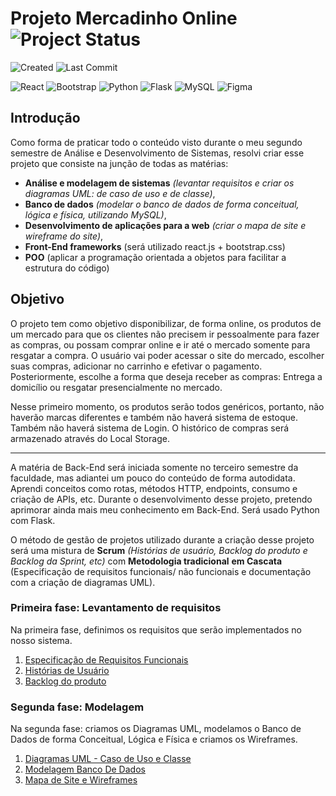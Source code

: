 # Projeto Mercadinho Online ![Project Status](https://img.shields.io/badge/status-em%20desenvolvimento-yellow)

![Created](https://img.shields.io/badge/criado_em-maio_2025-blue)
![Last Commit](https://img.shields.io/github/last-commit/pomptrash/projeto-mercadinho-online)

![React](https://img.shields.io/badge/React-20232a?logo=react&logoColor=61dafb) 
![Bootstrap](https://img.shields.io/badge/Bootstrap-563d7c?logo=bootstrap&logoColor=white) 
![Python](https://img.shields.io/badge/Python-3776AB?logo=python&logoColor=white) 
![Flask](https://img.shields.io/badge/Flask-000000?logo=flask&logoColor=white)
![MySQL](https://img.shields.io/badge/MySQL-00000F?logo=mysql&logoColor=white)
![Figma](https://img.shields.io/badge/Figma-F24E1E?logo=figma&logoColor=white)



## Introdução

Como forma de praticar todo o conteúdo visto durante o meu segundo semestre de Análise e Desenvolvimento de Sistemas, resolvi criar esse projeto que consiste na junção de todas as matérias: 

- **Análise e modelagem de sistemas** *(levantar requisitos e criar os diagramas UML: de caso de uso e de classe)*,
- **Banco de dados** *(modelar o banco de dados de forma conceitual, lógica e física, utilizando MySQL)*,
- **Desenvolvimento de aplicações para a web** *(criar o mapa de site e wireframe do site)*,
- **Front-End frameworks** (será utilizado react.js + bootstrap.css)
- **POO** (aplicar a programação orientada a objetos para facilitar a estrutura do código)

## Objetivo

O projeto tem como objetivo disponibilizar, de forma online, os produtos de um mercado para que os clientes não precisem ir pessoalmente para fazer as compras, ou possam comprar online e ir até o mercado somente para resgatar a compra. O usuário vai poder acessar o site do mercado, escolher suas compras, adicionar no carrinho e efetivar o pagamento. Posteriormente, escolhe a forma que deseja receber as compras: Entrega a domicílio ou resgatar presencialmente no mercado. 

Nesse primeiro momento, os produtos serão todos genéricos, portanto, não haverão marcas diferentes e também não haverá sistema de estoque. Também não haverá sistema de Login. O histórico de compras será armazenado através do Local Storage.

---

A matéria de Back-End será iniciada somente no terceiro semestre da faculdade, mas adiantei um pouco do conteúdo de forma autodidata. Aprendi conceitos como rotas, métodos HTTP, endpoints, consumo e criação de APIs, etc. Durante o desenvolvimento desse projeto, pretendo aprimorar ainda mais meu conhecimento em Back-End. Será usado Python com Flask.

O método de gestão de projetos utilizado durante a criação desse projeto será uma mistura de **Scrum** *(Histórias de usuário, Backlog do produto e Backlog da Sprint, etc)* com **Metodologia tradicional** **em Cascata** (Especificação de requisitos funcionais/ não funcionais e documentação com a criação de diagramas UML). 

### Primeira fase: Levantamento de requisitos
Na primeira fase, definimos os requisitos que serão implementados no nosso sistema.

1. [Especificação de Requisitos Funcionais](docs/Requisitos/EspecificaçãoDeRequisitosFuncionais.md "Especificação de Requisitos Funcionais")
2. [Histórias de Usuário](docs/Requisitos/HistoriaDeUsuario.md "Histórias de Usuário")
3. [Backlog do produto](docs/Requisitos/BacklogProduto.md "Backlog do Produto")

### Segunda fase: Modelagem
Na segunda fase: criamos os Diagramas UML, modelamos o Banco de Dados de forma Conceitual, Lógica e Física e criamos os Wireframes.

1. [Diagramas UML - Caso de Uso e Classe](./docs/Modelagem/Diagramas-UML/diagramas-documentados.md "Documentação Diagramas UML")
2. [Modelagem Banco De Dados](./docs/Modelagem/Modelagem-Banco-De-Dados/modelagem-banco-de-dados-mercadinho-online.md "Documentação Modelagem do Banco De Dados")
3. [Mapa de Site e Wireframes](./docs/Prototipos/prototipagem.md "Documentação Mapa de Site e Wireframes")